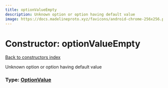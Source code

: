 ```yaml
---
title: optionValueEmpty
description: Unknown option or option having default value
image: https://docs.madelineproto.xyz/favicons/android-chrome-256x256.png
---
```

# Constructor: optionValueEmpty  
[Back to constructors index](index.md)



Unknown option or option having default value




### Type: [OptionValue](../types/OptionValue.md)


